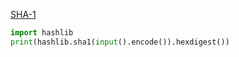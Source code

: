 [SHA-1](boj.kr/10928)
```python
import hashlib
print(hashlib.sha1(input().encode()).hexdigest())
```